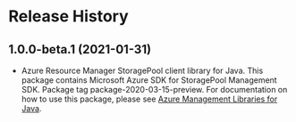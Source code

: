 # Release History

## 1.0.0-beta.1 (2021-01-31)

- Azure Resource Manager StoragePool client library for Java. This package contains Microsoft Azure SDK for StoragePool Management SDK.  Package tag package-2020-03-15-preview. For documentation on how to use this package, please see [Azure Management Libraries for Java](https://aka.ms/azsdk/java/mgmt).
